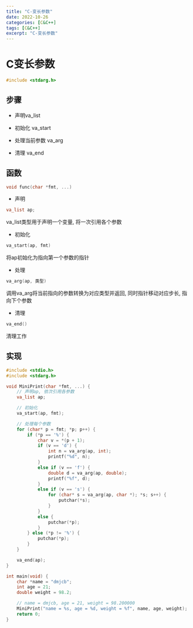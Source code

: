 ```yaml
---
title: "C-变长参数"
date: 2022-10-26
categories: [C&C++]
tags: [C&C++]
excerpt: "C-变长参数"
---
```


# C变长参数

```c
#include <stdarg.h>
```

## 步骤

- 声明va_list

- 初始化 va_start

- 处理当前参数 va_arg

- 清理 va_end

## 函数

```c++
void func(char *fmt, ...)
```

- 声明

```c++
va_list ap;
```

va_list类型用于声明一个变量, 将一次引用各个参数

- 初始化

```c++
va_start(ap, fmt)
```

将ap初始化为指向第一个参数的指针

- 处理

```c++
va_arg(ap, 类型)
```

调用va_arg将当前指向的参数转换为对应类型并返回, 同时指针移动对应步长, 指向下个参数

- 清理

```c++
va_end()
```

清理工作

## 实现

```c++
#include <stdio.h>
#include <stdarg.h>

void MiniPrint(char *fmt, ...) {
    // 声明ap, 依次引用各参数
    va_list ap;

    // 初始化
    va_start(ap, fmt);

    // 处理每个参数
    for (char* p = fmt; *p; p++) {
        if (*p == '%') {
            char v = *(p + 1);
            if (v == 'd') {
                int n = va_arg(ap, int);
                printf("%d", n);
            }
            else if (v == 'f') {
                double d = va_arg(ap, double);
                printf("%f", d);
            }
            else if (v == 's') {
                for (char* s = va_arg(ap, char *); *s; s++) {
                    putchar(*s);
                }
            }
            else {
                putchar(*p);
            }
        } else (*p != '%') {
            putchar(*p);
        } 
    }

    va_end(ap);
}

int main(void) {
    char *name = "dmjcb";
    int age = 21;
    double weight = 98.2;

    // name = dmjcb, age = 21, weight = 98.200000
    MiniPrint("name = %s, age = %d, weight = %f", name, age, weight);
    return 0;
}
```
